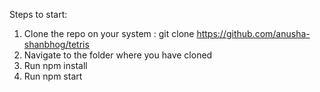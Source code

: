 Steps to start:
1. Clone the repo on your system : git clone https://github.com/anusha-shanbhog/tetris
2. Navigate to the folder where you have cloned
3. Run npm install 
4. Run npm start 
